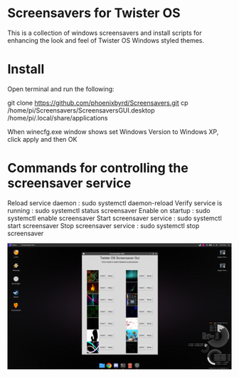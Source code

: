 # Screensavers for Twister OS
This is a collection of windows screensavers and install scripts for enhancing the look and feel of Twister OS Windows styled themes.

# Install

Open terminal and run the following:

git clone https://github.com/phoenixbyrd/Screensavers.git
cp /home/pi/Screensavers/ScreensaversGUI.desktop /home/pi/.local/share/applications

When winecfg.exe window shows set Windows Version to Windows XP, click apply and then OK

# Commands for controlling the screensaver service

Reload service daemon         : sudo systemctl daemon-reload
Verify service is running     : sudo systemctl status screensaver
Enable on startup             : sudo systemctl enable screensaver
Start screensaver service     : sudo systemctl start screensaver
Stop screensaver service      : sudo systemctl stop screensaver

![Screensavers GUI](screensavers.png)